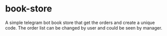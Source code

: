 # book-store
 A simple telegram bot book store that get the orders and create a unique code. The order list can be changed by user and could be seen by manager.
